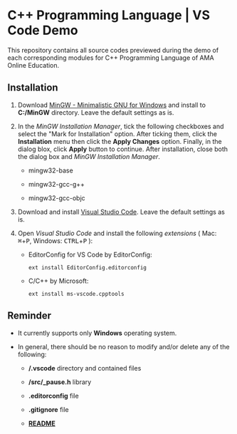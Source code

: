 # C++ Programming Language | VS Code Demo

This repository contains all source codes previewed during the demo of each corresponding modules for C++ Programming Language of AMA Online Education.

## Installation

1. Download [MinGW - Minimalistic GNU for Windows](https://sourceforge.net/projects/mingw) and install to **C:/MinGW** directory. Leave the default settings as is.

2. In the _MinGW Installation Manager_, tick the following checkboxes and select the "Mark for Installation" option. After ticking them, click the **Installation** menu then click the **Apply Changes** option. Finally, in the dialog blox, click **Apply** button to continue. After installation, close both the dialog box and _MinGW Installation Manager_.

    * mingw32-base

    * mingw32-gcc-g++
  
    * mingw32-gcc-objc

3. Download and install [Visual Studio Code](https://code.visualstudio.com/). Leave the default settings as is.

4. Open _Visual Studio Code_ and install the following _extensions_ ( Mac: <kbd>&#8984;</kbd>+<kbd>P</kbd>, Windows: <kbd>CTRL</kbd>+<kbd>P</kbd> ):

    * EditorConfig for VS Code by EditorConfig:

          ext install EditorConfig.editorconfig

    * C/C++ by Microsoft:

          ext install ms-vscode.cpptools

## Reminder

* It currently supports only **Windows** operating system.

* In general, there should be no reason to modify and/or delete any of the following:

  * **/.vscode** directory and contained files

  * **/src/_pause.h** library

  * **.editorconfig** file

  * **.gitignore** file

  * [**README**](/README.md)
